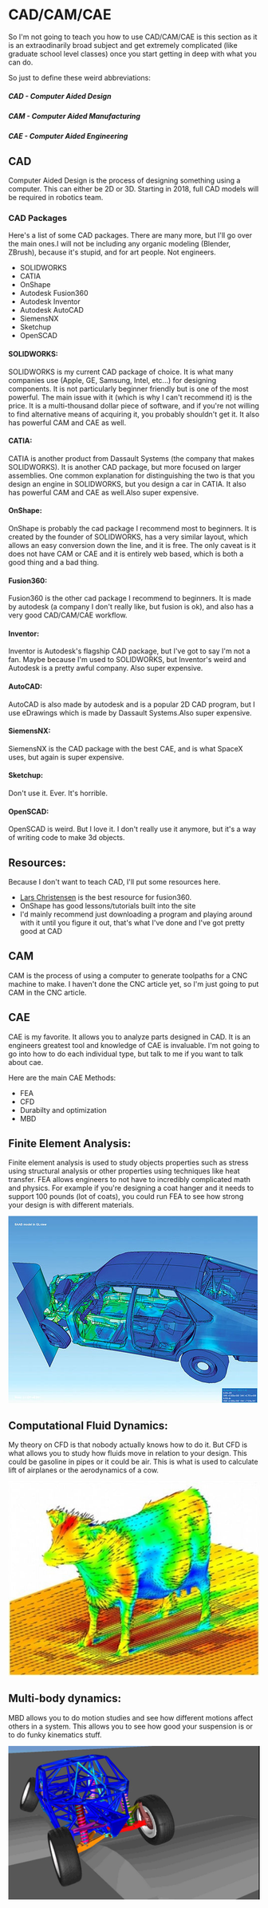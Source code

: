 # CAD/CAM/CAE

So I'm not going to teach you how to use CAD/CAM/CAE is this section as it is an extraodinarily broad subject and get extremely complicated \(like graduate school level classes\) once you start getting in deep with what you can do.

So just to define these weird abbreviations:

##### CAD - Computer Aided Design

##### CAM - Computer Aided Manufacturing

##### CAE - Computer Aided Engineering

## CAD

Computer Aided Design is the process of designing something using a computer. This can either be 2D or 3D. Starting in 2018, full CAD models will be required in robotics team.

### CAD Packages

Here's a list of some CAD packages. There are many more, but I'll go over the main ones.I will not be including any organic modeling \(Blender, ZBrush\), because it's stupid, and for art people. Not engineers.

* SOLIDWORKS
* CATIA
* OnShape
* Autodesk Fusion360
* Autodesk Inventor
* Autodesk AutoCAD
* SiemensNX
* Sketchup
* OpenSCAD

#### SOLIDWORKS:

SOLIDWORKS is my current CAD package of choice. It is what many companies use \(Apple, GE, Samsung, Intel, etc...\) for designing components. It is not particularly beginner friendly but is one of the most powerful. The main issue with it \(which is why I can't recommend it\) is the price. It is a multi-thousand dollar piece of software, and if you're not willing to find alternative means of acquiring it, you probably shouldn't get it. It also has powerful CAM and CAE as well.

#### CATIA:

CATIA is another product from Dassault Systems \(the company that makes SOLIDWORKS\). It is another CAD package, but more focused on larger assemblies. One common explanation for distinguishing the two is that you design an engine in SOLIDWORKS, but you design a car in CATIA. It also has powerful CAM and CAE as well.Also super expensive.

#### OnShape:

OnShape is probably the cad package I recommend most to beginners. It is created by the founder of SOLIDWORKS, has a very similar layout, which allows an easy conversion down the line, and it is free. The only caveat is it does not have CAM or CAE and it is entirely web based, which is both a good thing and a bad thing.

#### Fusion360:

Fusion360 is the other cad package I recommend to beginners. It is made by autodesk \(a company I don't really like, but fusion is ok\), and also has a very good CAD/CAM/CAE workflow.

#### Inventor:

Inventor is Autodesk's flagship CAD package, but I've got to say I'm not a fan. Maybe because I'm used to SOLIDWORKS, but Inventor's weird and Autodesk is a pretty awful company. Also super expensive.

#### AutoCAD:

AutoCAD is also made by autodesk and is a popular 2D CAD program, but I use eDrawings which is made by Dassault Systems.Also super expensive.

#### SiemensNX:

SiemensNX is the CAD package with the best CAE, and is what SpaceX uses, but again is super expensive.

#### Sketchup:

Don't use it. Ever. It's horrible.

#### OpenSCAD:

OpenSCAD is weird. But I love it. I don't really use it anymore, but it's a way of writing code to make 3d objects.

## Resources:

Because I don't want to teach CAD, I'll put some resources here.

* [Lars Christensen](https://www.youtube.com/channel/UCo29kn3d9ziFUZGZ50VKvWA) is the best resource for fusion360.
* OnShape has good lessons/tutorials built into the site
* I'd mainly recommend just downloading a program and playing around with it until you figure it out, that's what I've done and I've got pretty good at CAD



## CAM

CAM is the process of using a computer to generate toolpaths for a CNC machine to make. I haven't done the CNC article yet, so I'm just going to put CAM in the CNC article.

## CAE

CAE is my favorite. It allows you to analyze parts designed in CAD. It is an engineers greatest tool and knowledge of CAE is invaluable. I'm not going to go into how to do each individual type, but talk to me if you want to talk about cae.

Here are the main CAE Methods:

* FEA
* CFD
* Durabilty and optimization
* MBD

## Finite Element Analysis:

Finite element analysis is used to study objects properties such as stress using structural analysis or other properties using techniques like heat transfer. FEA allows engineers to not have to incredibly complicated math and physics. For example if you're designing a coat hanger and it needs to support 100 pounds \(lot of coats\), you could run FEA to see how strong your design is with different materials. 

![](/assets/FEA.png)

## Computational Fluid Dynamics:

My theory on CFD is that nobody actually knows how to do it. But CFD is what allows you to study how fluids move in relation to your design. This could be gasoline in pipes or it could be air. This is what is used to calculate lift of airplanes or the aerodynamics of a cow.

![](/assets/cowcfd.png)

## Multi-body dynamics:

MBD allows you to do motion studies and see how different motions affect others in a system. This allows you to see how good your suspension is or to do funky kinematics stuff.

![](/assets/mbd.png)



